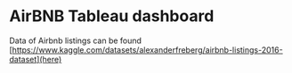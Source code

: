 # AirBNB Tableau dashboard

Data of Airbnb listings can be found [https://www.kaggle.com/datasets/alexanderfreberg/airbnb-listings-2016-dataset](here)
